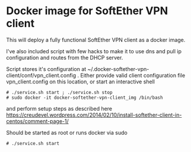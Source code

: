 # Docker image for SoftEther VPN client
This will deploy a fully functional SoftEther VPN client as a docker image.

I've also included script with few hacks to make it to use dns and pull ip configuration and routes from the DHCP server.

Script stores it's configuration at ~/.docker-softether-vpn-client/conf/vpn_client.config . 
Either provide valid client configuration file vpn_client.config on this location, or start an interactive shell

    # ./service.sh start ; ./service.sh stop
    # sudo docker -it docker-softether-vpn-client_img /bin/bash

and perform setup steps as described here https://creudevel.wordpress.com/2014/02/10/install-softether-client-in-centos/comment-page-1/

Should be started as root or runs docker via sudo

    # ./service.sh start



